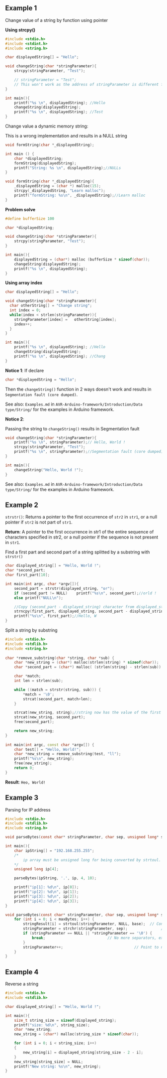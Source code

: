 ## Example 1

Change value of a string by function using pointer

**Using strcpy()**

```c
#include <stdio.h>
#include <stdint.h>
#include <string.h>

char displayedString[] = "Hello";

void changeString(char *stringParameter){
	strcpy(stringParameter, "Test");

	// stringParameter = "Test"; 
	// This won't work as the address of stringParameter is different from displayedString
}

int main(){
	printf("%s \n", displayedString); //Hello
	changeString(displayedString);
	printf("%s \n", displayedString); //Test
}
```
Change value a dynamic memory string:

This is a wrong implementation and results in a NULL string

```c
void formString(char *_displayedString);

int main () {
   	char *displayedString;
	formString(displayedString);
	printf("String: %s \n", displayedString);//NULLs
}   

void formString(char *_displayedString){
	_displayedString = (char *) malloc(15);
	strcpy(_displayedString, "Learn malloc");
	printf("formString: %s\n", _displayedString);//Learn malloc
}
```
**Problem solve**
```c		
#define bufferSize 100

char *displayedString;

void changeString(char *stringParameter){
	strcpy(stringParameter, "Test");
}

int main(){
	displayedString = (char*) malloc (bufferSize * sizeof(char));
	changeString(displayedString);
	printf("%s \n", displayedString);
}
```
**Using array index**
```c
char displayedString[] = "Hello";

void changeString(char *stringParameter){
  char otherString[] = "Change string";
  int index = 0;
  while(index < strlen(stringParameter)){
    stringParameter[index] =   otherString[index];
    index++;
  }
}

int main(){
	printf("%s \n", displayedString); //Hello
	changeString(displayedString);
	printf("%s \n", displayedString); //Chang
}
```

**Notice 1**: If declare

```c
char *displayedString = "Hello";
```

Then the ``changeString()`` function in 2 ways doesn't work and results in ``Segmentation fault (core dumped)``.

See also: ``Examples.md`` in ``AVR-Arduino-framework/Introduction/Data type/String/`` for the examples in Arduino framework.

**Notice 2**:

Passing the string to ``changeString()`` results in Segmentation fault

```c
void changeString(char *stringParameter){
	printf("%s \n", stringParameter);// Hello, World !
	strcpy(stringParameter, "Test");
	printf("%s \n", stringParameter);//Segmentation fault (core dumped)
}

int main(){
	changeString("Hello, World !");
}
```

See also: ``Examples.md`` in ``AVR-Arduino-framework/Introduction/Data type/String/`` for the examples in Arduino framework.

## Example 2

``strstr()``: Returns a pointer to the first occurrence of ``str2`` in ``str1``, or a null pointer if ``str2`` is not part of ``str1``.

**Return**: A pointer to the first occurrence in str1 of the entire sequence of characters specified in str2, or a null pointer if the sequence is not present in ``str1``.

Find a first part and second part of a string splitted by a substring with ``strstr()``

```c
char displayed_string[] = "Hello, World !";
char *second_part;
char first_part[10];

int main(int argc, char *argv[]){
    second_part = strstr(displayed_string, "or");
	if (second_part != NULL)	printf("%s\n", second_part);//orld !
	else printf("NULL\n");

    //Copy (second_part - displayed_string) character from displayed_string to first_part
    strncpy(first_part, displayed_string, second_part - displayed_string);
    printf("%s\n", first_part);//Hello, W
}
```

Split a string by substring

```cpp
#include <stdio.h>
#include <stdlib.h>
#include <string.h>
 
char *remove_substring(char *string, char *sub) {
    char *new_string = (char*) malloc(strlen(string) * sizeof(char));
    char *second_part = (char*) malloc( (strlen(string) - strlen(sub)) * sizeof(char));

    char *match;
    int len = strlen(sub);

    while ((match = strstr(string, sub))) {
        *match = '\0';
        strcat(second_part, match+len);
    }

    strcat(new_string, string);//string now has the value of the first part of char *string
    strcat(new_string, second_part);
    free(second_part);

    return new_string;
}
 
int main(int argc, const char *argv[]) {
    char test[] = "Hello, World!";
    char *new_string = remove_substring(test, "ll");
    printf("%s\n", new_string);
    free(new_string);
    return 0;
}
```

**Result**: ``Heo, World!``

## Example 3

Parsing for IP address

```c
#include <stdio.h>
#include <stdlib.h>
#include <string.h>

void parseBytes(const char* stringParameter, char sep, unsigned long* stringResult, int maxBytes, int base);

int main(){
	char ipString[] = "192.168.255.255";
    /*
		ip array must be unsigned long for being converted by strtoul. If set as char ip[4], the result will be signed number as char by default is signed number
	*/	
	unsigned long ip[4];

	parseBytes(ipString, '.', ip, 4, 10);

	printf("ip[1]: %d\n", ip[0]);
	printf("ip[2]: %d\n", ip[1]);
	printf("ip[3]: %d\n", ip[2]);
	printf("ip[4]: %d\n", ip[3]);
}

void parseBytes(const char* stringParameter, char sep, unsigned long* stringResult, int maxBytes, int base) {
    for (int i = 0; i < maxBytes; i++) {
        stringResult[i] = strtoul(stringParameter, NULL, base);  // Convert byte: strtoul: string to unsigned long
        stringParameter = strchr(stringParameter, sep);               // Find next separator
        if (stringParameter == NULL || *stringParameter == '\0') {
            break;                            // No more separators, exit
        }
        stringParameter++;                                // Point to next character after separator
    }
}
```
## Example 4

Reverse a string

```c
#include <stdio.h>
#include <stdlib.h>

char displayed_string[] = "Hello, World !";

int main(){
	size_t string_size = sizeof(displayed_string);
	printf("size: %d\n", string_size);
	char *new_string;
	new_string = (char*) malloc(string_size * sizeof(char));

	for (int i = 0; i < string_size; i++)
    {
        new_string[i] = displayed_string[string_size - 2 - i];
    }
	new_string[string_size] = NULL;
	printf("New string: %s\n", new_string);
}
```
